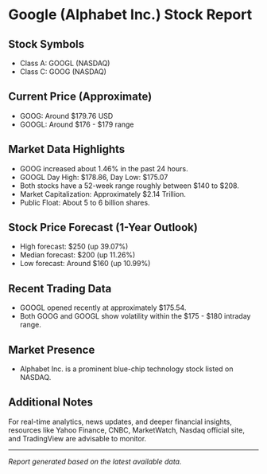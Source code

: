 # Google (Alphabet Inc.) Stock Report

## Stock Symbols
- Class A: GOOGL (NASDAQ)
- Class C: GOOG (NASDAQ)

## Current Price (Approximate)
- GOOG: Around $179.76 USD
- GOOGL: Around $176 - $179 range

## Market Data Highlights
- GOOG increased about 1.46% in the past 24 hours.
- GOOGL Day High: $178.86, Day Low: $175.07
- Both stocks have a 52-week range roughly between $140 to $208.
- Market Capitalization: Approximately $2.14 Trillion.
- Public Float: About 5 to 6 billion shares.

## Stock Price Forecast (1-Year Outlook)
- High forecast: $250 (up 39.07%)
- Median forecast: $200 (up 11.26%)
- Low forecast: Around $160 (up 10.99%)

## Recent Trading Data
- GOOGL opened recently at approximately $175.54.
- Both GOOG and GOOGL show volatility within the $175 - $180 intraday range.

## Market Presence
- Alphabet Inc. is a prominent blue-chip technology stock listed on NASDAQ.

## Additional Notes
For real-time analytics, news updates, and deeper financial insights, resources like Yahoo Finance, CNBC, MarketWatch, Nasdaq official site, and TradingView are advisable to monitor.

---

_Report generated based on the latest available data._